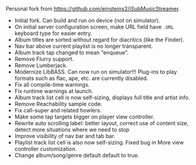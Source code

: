 Personal fork from https://github.com/einsteinx2/iSubMusicStreamer.

* Initial fork.  Can build and run on device (not on simulator).
* On initial server configuration screen, make URL field have `.URL` keyboard type for easier entry.
* Album titles are sorted without regard for diacritics (like the Finder).
* Nav bar above current playlist is no longer transparent.
* Album track tap changed to mean “enqueue”.
* Remove Flurry support.
* Remove Lumberjack.
* Modernize LibBASS. Can now run on simulator!!! Plug-ins to play formats such as flac, ape, etc. are currently disabled.
* Fix all compile-time warnings.
* Fix runtime warnings at launch.
* Album track list cell is now self-sizing, displays full title and artist info.
* Remove Reachability sample code.
* Fix call-super and related howlers.
* Make some tap targets bigger on player view controller.
* Rewrite auto scrolling label: better layout, correct use of content size, detect more situations where we need to stop
* Improve visibility of nav bar and tab bar.
* Playlist track list cell is also now self-sizing. Fixed bug in More view controller customization.
* Change album/song/genre default default to true.
